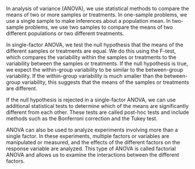 In analysis of variance (ANOVA), we use statistical methods to compare the means of two or more samples or treatments.
In one-sample problems, we use a single sample to make inferences about a population mean. In two-sample problems, we
use two samples to compare the means of two different populations or two different treatments.

In single-factor ANOVA, we test the null hypothesis that the means of the different samples or treatments are equal. We
do this using the F-test, which compares the variability within the samples or treatments to the variability between the
samples or treatments. If the null hypothesis is true, we expect the within-group variability to be similar to the
between-group variability. If the within-group variability is much smaller than the between-group variability, this
suggests that the means of the samples or treatments are different.

If the null hypothesis is rejected in a single-factor ANOVA, we can use additional statistical tests to determine which
of the means are significantly different from each other. These tests are called post-hoc tests and include methods such
as the Bonferroni correction and the Tukey test.

ANOVA can also be used to analyze experiments involving more than a single factor. In these experiments, multiple
factors or variables are manipulated or measured, and the effects of the different factors on the response variable are
analyzed. This type of ANOVA is called factorial ANOVA and allows us to examine the interactions between the different
factors.